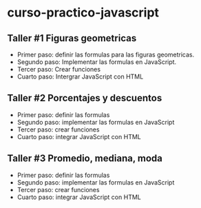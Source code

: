 # curso-practico-javascript

## Taller #1 Figuras geometricas
- Primer paso: definir las formulas para las figuras geometricas.
- Segundo paso: Implementar las formulas en JavaScript.
- Tercer paso: Crear funciones
- Cuarto paso: Intergrar JavaScript con HTML

## Taller #2 Porcentajes y descuentos
- Primer paso: definir las formulas
- Segundo paso: implementar las formulas en JavaScript
- Tercer paso: crear funciones
- Cuarto paso: integrar JavaScript con HTML


## Taller #3 Promedio, mediana, moda
- Primer paso: definir las formulas
- Segundo paso: implementar las formulas en JavaScript
- Tercer paso: crear funciones
- Cuarto paso: integrar JavaScript con HTML

